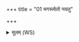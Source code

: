 +++
title = "01 भगस्त्वेतो नयतु"

+++
<details><summary>मूलम् (WS)</summary>

भगस्त्वेतो नयतु हस्तगृह्य बृहस्पतिः पुर एता ते अस्तु । तु. शौ.सं. १४.१.२०  
देवस्त्वा सविता सत्यधर्मोपसद्यां नमस्यां कृणोतु ॥ १ ॥
</details>